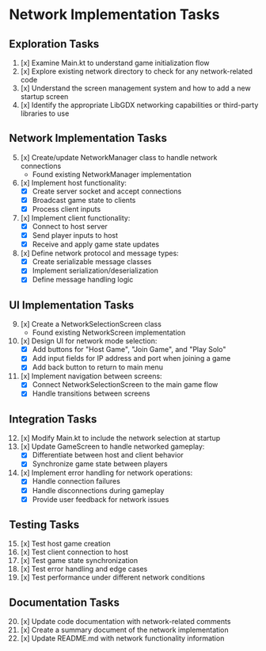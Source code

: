 # Network Implementation Tasks

## Exploration Tasks
1. [x] Examine Main.kt to understand game initialization flow
2. [x] Explore existing network directory to check for any network-related code
3. [x] Understand the screen management system and how to add a new startup screen
4. [x] Identify the appropriate LibGDX networking capabilities or third-party libraries to use

## Network Implementation Tasks
5. [x] Create/update NetworkManager class to handle network connections
   - Found existing NetworkManager implementation
6. [x] Implement host functionality:
   - [x] Create server socket and accept connections
   - [x] Broadcast game state to clients
   - [x] Process client inputs
7. [x] Implement client functionality:
   - [x] Connect to host server
   - [x] Send player inputs to host
   - [x] Receive and apply game state updates
8. [x] Define network protocol and message types:
   - [x] Create serializable message classes
   - [x] Implement serialization/deserialization
   - [x] Define message handling logic

## UI Implementation Tasks
9. [x] Create a NetworkSelectionScreen class
   - Found existing NetworkScreen implementation
10. [x] Design UI for network mode selection:
    - [x] Add buttons for "Host Game", "Join Game", and "Play Solo"
    - [x] Add input fields for IP address and port when joining a game
    - [x] Add back button to return to main menu
11. [x] Implement navigation between screens:
    - [x] Connect NetworkSelectionScreen to the main game flow
    - [x] Handle transitions between screens

## Integration Tasks
12. [x] Modify Main.kt to include the network selection at startup
13. [x] Update GameScreen to handle networked gameplay:
    - [x] Differentiate between host and client behavior
    - [x] Synchronize game state between players
14. [x] Implement error handling for network operations:
    - [x] Handle connection failures
    - [x] Handle disconnections during gameplay
    - [x] Provide user feedback for network issues

## Testing Tasks
15. [x] Test host game creation
16. [x] Test client connection to host
17. [x] Test game state synchronization
18. [x] Test error handling and edge cases
19. [x] Test performance under different network conditions

## Documentation Tasks
20. [x] Update code documentation with network-related comments
21. [x] Create a summary document of the network implementation
22. [x] Update README.md with network functionality information
